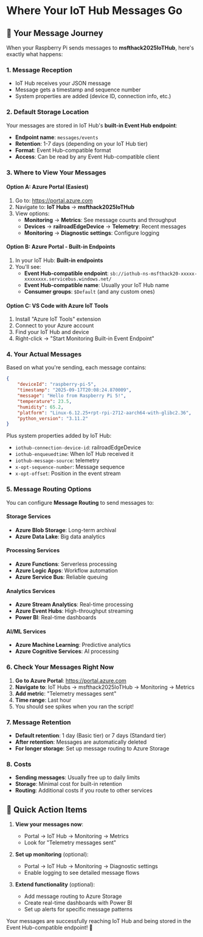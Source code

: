 # Where Your IoT Hub Messages Go

## 📨 Your Message Journey

When your Raspberry Pi sends messages to **msfthack2025IoTHub**, here's exactly what happens:

### 1. **Message Reception**
- IoT Hub receives your JSON message
- Message gets a timestamp and sequence number
- System properties are added (device ID, connection info, etc.)

### 2. **Default Storage Location**
Your messages are stored in IoT Hub's **built-in Event Hub endpoint**:
- **Endpoint name**: `messages/events`
- **Retention**: 1-7 days (depending on your IoT Hub tier)
- **Format**: Event Hub-compatible format
- **Access**: Can be read by any Event Hub-compatible client

### 3. **Where to View Your Messages**

#### **Option A: Azure Portal (Easiest)**
1. Go to: https://portal.azure.com
2. Navigate to: **IoT Hubs** → **msfthack2025IoTHub**
3. View options:
   - **Monitoring** → **Metrics**: See message counts and throughput
   - **Devices** → **railroadEdgeDevice** → **Telemetry**: Recent messages
   - **Monitoring** → **Diagnostic settings**: Configure logging

#### **Option B: Azure Portal - Built-in Endpoints**
1. In your IoT Hub: **Built-in endpoints**
2. You'll see:
   - **Event Hub-compatible endpoint**: `sb://iothub-ns-msfthack20-xxxxx-xxxxxxxx.servicebus.windows.net/`
   - **Event Hub-compatible name**: Usually your IoT Hub name
   - **Consumer groups**: `$Default` (and any custom ones)

#### **Option C: VS Code with Azure IoT Tools**
1. Install "Azure IoT Tools" extension
2. Connect to your Azure account
3. Find your IoT Hub and device
4. Right-click → "Start Monitoring Built-in Event Endpoint"

### 4. **Your Actual Messages**

Based on what you're sending, each message contains:

```json
{
    "deviceId": "raspberry-pi-5",
    "timestamp": "2025-09-17T20:08:24.870009",
    "message": "Hello from Raspberry Pi 5!",
    "temperature": 23.5,
    "humidity": 65.2,
    "platform": "Linux-6.12.25+rpt-rpi-2712-aarch64-with-glibc2.36",
    "python_version": "3.11.2"
}
```

Plus system properties added by IoT Hub:
- `iothub-connection-device-id`: railroadEdgeDevice
- `iothub-enqueuedtime`: When IoT Hub received it
- `iothub-message-source`: telemetry
- `x-opt-sequence-number`: Message sequence
- `x-opt-offset`: Position in the event stream

### 5. **Message Routing Options**

You can configure **Message Routing** to send messages to:

#### **Storage Services**
- **Azure Blob Storage**: Long-term archival
- **Azure Data Lake**: Big data analytics

#### **Processing Services**  
- **Azure Functions**: Serverless processing
- **Azure Logic Apps**: Workflow automation
- **Azure Service Bus**: Reliable queuing

#### **Analytics Services**
- **Azure Stream Analytics**: Real-time processing
- **Azure Event Hubs**: High-throughput streaming
- **Power BI**: Real-time dashboards

#### **AI/ML Services**
- **Azure Machine Learning**: Predictive analytics
- **Azure Cognitive Services**: AI processing

### 6. **Check Your Messages Right Now**

1. **Go to Azure Portal**: https://portal.azure.com
2. **Navigate to**: IoT Hubs → msfthack2025IoTHub → Monitoring → Metrics
3. **Add metric**: "Telemetry messages sent"
4. **Time range**: Last hour
5. You should see spikes when you ran the script!

### 7. **Message Retention**

- **Default retention**: 1 day (Basic tier) or 7 days (Standard tier)
- **After retention**: Messages are automatically deleted
- **For longer storage**: Set up message routing to Azure Storage

### 8. **Costs**

- **Sending messages**: Usually free up to daily limits
- **Storage**: Minimal cost for built-in retention
- **Routing**: Additional costs if you route to other services

## 🎯 Quick Action Items

1. **View your messages now**:
   - Portal → IoT Hub → Monitoring → Metrics
   - Look for "Telemetry messages sent"

2. **Set up monitoring** (optional):
   - Portal → IoT Hub → Monitoring → Diagnostic settings
   - Enable logging to see detailed message flows

3. **Extend functionality** (optional):
   - Add message routing to Azure Storage
   - Create real-time dashboards with Power BI
   - Set up alerts for specific message patterns

Your messages are successfully reaching IoT Hub and being stored in the Event Hub-compatible endpoint! 🎉